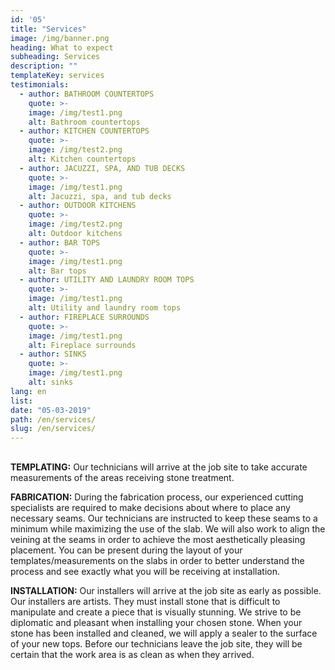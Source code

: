 ```yaml
---
id: '05'
title: "Services"
image: /img/banner.png
heading: What to expect
subheading: Services
description: ""
templateKey: services
testimonials:
  - author: BATHROOM COUNTERTOPS
    quote: >-
    image: /img/test1.png
    alt: Bathroom countertops
  - author: KITCHEN COUNTERTOPS 
    quote: >-
    image: /img/test2.png
    alt: Kitchen countertops
  - author: JACUZZI, SPA, AND TUB DECKS
    quote: >-
    image: /img/test1.png
    alt: Jacuzzi, spa, and tub decks
  - author: OUTDOOR KITCHENS
    quote: >-
    image: /img/test2.png
    alt: Outdoor kitchens
  - author: BAR TOPS
    quote: >-
    image: /img/test1.png
    alt: Bar tops
  - author: UTILITY AND LAUNDRY ROOM TOPS
    quote: >-
    image: /img/test1.png
    alt: Utility and laundry room tops
  - author: FIREPLACE SURROUNDS
    quote: >-
    image: /img/test1.png
    alt: Fireplace surrounds
  - author: SINKS
    quote: >-
    image: /img/test1.png
    alt: sinks
lang: en
list:
date: "05-03-2019"
path: /en/services/
slug: /en/services/
---
```


##
<b>TEMPLATING:</b> Our technicians will arrive at the job site to take accurate measurements of the areas receiving stone treatment.

<b>FABRICATION:</b> During the fabrication process, our experienced cutting specialists are required to make decisions about where to place any necessary seams. Our technicians are instructed to keep these seams to a minimum while maximizing the use of the slab. We will also work to align the veining at the seams in order to achieve the most aesthetically pleasing placement. You can be present during the layout of your templates/measurements on the slabs in order to better understand the process and see exactly what you will be receiving at installation.

<b>INSTALLATION:</b> Our installers will arrive at the job site as early as possible. Our installers are artists. They must install stone that is difficult to manipulate and create a piece that is visually stunning. We strive to be diplomatic and pleasant when installing your chosen stone.
When your stone has been installed and cleaned, we will apply a sealer to the surface of your new tops. Before our technicians leave the job site, they will be certain that the work area is as clean as when they arrived.
